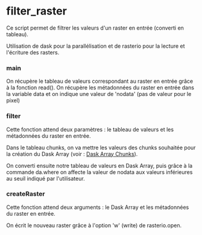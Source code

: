 # filter_raster

Ce script permet de filtrer les valeurs d'un raster en entrée (converti en tableau).

Utilisation de dask pour la parallélisation et de rasterio pour la lecture et l'écriture des rasters.

### main

On récupère le tableau de valeurs correspondant au raster en entrée grâce à la fonction read().
On récupère les métadonnées du raster en entrée dans la variable data et on indique une valeur de 'nodata' (pas de valeur pour le pixel)

### filter

Cette fonction attend deux paramètres : le tableau de valeurs et les métadonnées du raster en entrée.

Dans le tableau chunks, on va mettre les valeurs des chunks souhaitée pour la création du Dask Array (voir : [Dask Array Chunks](https://docs.dask.org/en/stable/array-chunks.html)).

On converti ensuite notre tableau de valeurs en Dask Array, puis grâce à la commande da.where on affecte la valeur de nodata aux valeurs inférieures au seuil indiqué par l'utilisateur.

### createRaster

Cette fonction attend deux arguments : le Dask Array et les métadonnées du raster en entrée.

On écrit le nouveau raster grâce à l'option 'w' (write) de rasterio.open.